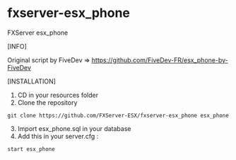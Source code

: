 # fxserver-esx_phone
FXServer esx_phone

[INFO]

Original script by FiveDev => https://github.com/FiveDev-FR/esx_phone-by-FiveDev

[INSTALLATION]

1) CD in your resources folder
2) Clone the repository
```
git clone https://github.com/FXServer-ESX/fxserver-esx_phone esx_phone
```
3) Import esx_phone.sql in your database
4) Add this in your server.cfg :

```
start esx_phone
```
